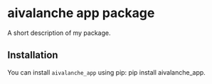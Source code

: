 # aivalanche app package

A short description of my package.

## Installation

You can install `aivalanche_app` using pip: pip install aivalanche_app.

